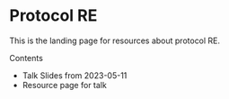 # Protocol RE

This is the landing page for resources about protocol RE.

Contents

- Talk Slides from 2023-05-11
- Resource page for talk

